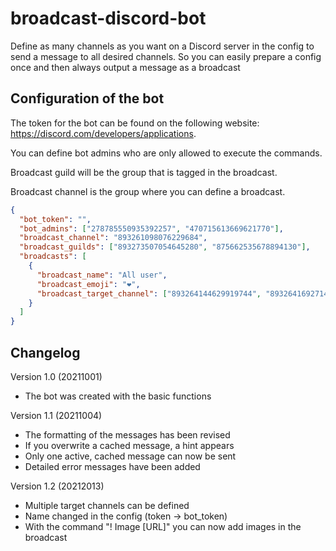 # broadcast-discord-bot
Define as many channels as you want on a Discord server in the config to send a message to all desired channels. So you can easily prepare a config once and then always output a message as a broadcast

## Configuration of the bot 
The token for the bot can be found on the following website: https://discord.com/developers/applications. 

You can define bot admins who are only allowed to execute the commands.

Broadcast guild will be the group that is tagged in the broadcast.

Broadcast channel is the group where you can define a broadcast.

```json
{
  "bot_token": "",
  "bot_admins": ["278785550935392257", "470715613669621770"],
  "broadcast_channel": "893261098076229684",
  "broadcast_guilds": ["893273507054645280", "875662535678894130"],
  "broadcasts": [
    {
      "broadcast_name": "All user",
      "broadcast_emoji": "❤",
      "broadcast_target_channel": ["893264144629919744", "893264169271443467"]
    }
  ]
}
```

## Changelog
Version 1.0 (20211001)
+ The bot was created with the basic functions

Version 1.1 (20211004)
+ The formatting of the messages has been revised
+ If you overwrite a cached message, a hint appears
+ Only one active, cached message can now be sent
+ Detailed error messages have been added

Version 1.2 (20212013)
+ Multiple target channels can be defined
+ Name changed in the config (token -> bot_token)
+ With the command "! Image [URL]" you can now add images in the broadcast

